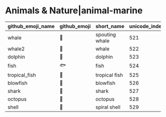 # Animals & Nature|animal-marine

|github_emoji_name|github_emoji|short_name|unicode_index|
|---|---|---|---|
|whale|:whale:|spouting whale|521|
|whale2|:whale2:|whale|522|
|dolphin|:dolphin:|dolphin|523|
|fish|:fish:|fish|524|
|tropical_fish|:tropical_fish:|tropical fish|525|
|blowfish|:blowfish:|blowfish|526|
|shark|:shark:|shark|527|
|octopus|:octopus:|octopus|528|
|shell|:shell:|spiral shell|529|
